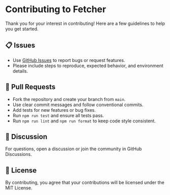 # Contributing to Fetcher

Thank you for your interest in contributing! Here are a few guidelines to help you get started.

## 📋 Issues

- Use [GitHub Issues](https://github.com/tripathirajan/fetcher/issues) to report bugs or request features.
- Please include steps to reproduce, expected behavior, and environment details.

## 🚀 Pull Requests

- Fork the repository and create your branch from `main`.
- Use clear commit messages and follow conventional commits.
- Add tests for new features or bug fixes.
- Run `npm run test` and ensure all tests pass.
- Run `npm run lint` and `npm run format` to keep code style consistent.

## 💬 Discussion

For questions, open a discussion or join the community in GitHub Discussions.

## 📄 License

By contributing, you agree that your contributions will be licensed under the MIT License.
